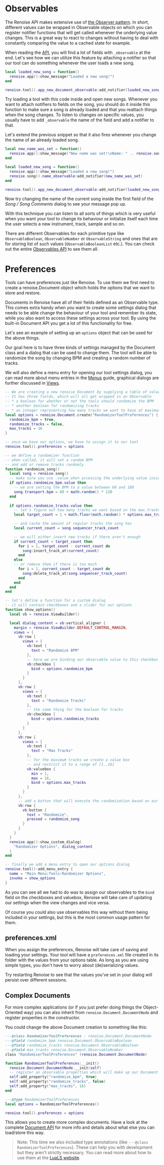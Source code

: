 # Observables

The Renoise API makes extensive use of [the Observer pattern](https://en.wikipedia.org//wiki/Observer_pattern). In short, different values can be wrapped in Observable objects on which you can register notifier functions that will get called whenever the underlying value changes. This is a great way to react to changes without having to deal with constantly comparing the value to a cached state for example.

When reading the [API](https://github.com/renoise/definitions/), you will find a lot of fields with `_observable` at the end. Let's see how we can utilize this feature by attaching a notifier so that our tool can do something whenever the user loads a new song.

```lua
local loaded_new_song = function()
  renoise.app():show_message("Loaded a new song!")
end

renoise.tool().app_new_document_observable:add_notifier(loaded_new_song)
```

Try loading a tool with this code inside and open new songs. Whenever you want to attach notifiers to fields on the song, you should do it inside this function to make sure a song is already loaded and that you reattach things when the song changes. To listen to changes on specific values, you usually have to add `_observable` the name of the field and add a notifier to that. 

Let's extend the previous snippet so that it also fires whenever you change the name of an already loaded song.

```lua
local new_name_was_set = function()
  renoise.app():show_message("New name was set!\nName: " .. renoise.song().name)
end

local loaded_new_song = function()
  renoise.app():show_message("Loaded a new song!")
  renoise.song().name_observable:add_notifier(new_name_was_set)
end

renoise.tool().app_new_document_observable:add_notifier(loaded_new_song)
```

Now try changing the name of the current song inside the first field of the *Song / Song Comments* dialog to see your message pop up.

With this technique you can listen to all sorts of things which is very useful when you want your tool to change its behaviour or initialize itself each time the user selects a new instrument, track, sample and so on.

There are different Observables for each primitive type like `ObservableBoolean`, `ObservableNumber` or `ObservableString` and ones that are for storing list of such values (`ObservableBooleanList` etc.). You can check out the entire [Observables API](https://github.com/renoise/definitions/blob/main/library/renoise/document/observable.lua) to see them all.

# Preferences

Tools can have preferences just like Renoise. To use them we first need to create a renoise.Document object which holds the options that we want to store and restore. 

Documents in Renoise have all of their fields defined as an Observable type. This comes extra handy when you want to create some settings dialog that needs to be able change the behaviour of your tool and remember its state, while you also want to access these settings across your tool. By using the built-in Document API you get a lot of this functionality for free.

Let's see an example of setting up an `options` object that can be used for the above things. 

Our goal here is to have three kinds of settings managed by the Document class and a dialog that can be used to change them. The tool will be able to randomize the song by changing BPM and creating a random number of tracks. 

We will also define a menu entry for opening our tool settings dialog, you can read more about menu entries in the [Menus](TODO.md#menus) guide, graphical dialogs are further discussed in [Views](TODO.md#views).

```lua
-- We are creating a new renoise Document by supplying a table of values.
-- It has three fields, which will all get wrapped in an Observable
-- * a boolean for whether or not the tools should randomize the BPM
-- * another boolean for randomizing tracks
-- * an integer representing how many tracks we want to have at maximum
local options = renoise.Document.create("RandomizerToolPreferences") {
  randomize_bpm = true,
  randomize_tracks = false,
  max_tracks = 16
}

-- once we have our options, we have to assign it to our tool
renoise.tool().preferences = options

-- we define a randomizer function
-- when called, it will set a random BPM
-- and add or remove tracks randomly
function randomize_song()
  local song = renoise.song()
  -- make sure you use .value when accessing the underlying value inside Observables
  if options.randomize_bpm.value then
    -- we are setting the BPM to a value between 60 and 180
    song.transport.bpm = 60 + math.random() * 120
  end
  
  if options.randomize_tracks.value then
    -- let's figure out how many tracks we want based on the max_tracks option
    local target_count = 1 + math.floor(math.random() * options.max_tracks.value)

    -- and cache the amount of regular tracks the song has
    local current_count = song.sequencer_track_count

    -- we will either insert new tracks if there aren't enough
    if current_count < target_count then
      for i = 1, target_count - current_count do
        song:insert_track_at(current_count)
      end
    else
    -- or remove them if there is too much
      for i = 1, current_count - target_count do
        song:delete_track_at(song.sequencer_track_count)
      end
    end
  end
end

-- let's define a function for a custom dialog 
-- it will contain checkboxes and a slider for our options
function show_options()
  local vb = renoise.ViewBuilder()

  local dialog_content = vb:vertical_aligner {
    margin = renoise.ViewBuilder.DEFAULT_CONTROL_MARGIN,
    views = {
      vb:row {
        views = {
          vb:text {
            text = "Randomize BPM"
          },
          -- here we are binding our observable value to this checkbox
          vb:checkbox {
            bind = options.randomize_bpm
          }
        }
      },
      vb:row {
        views = {
          vb:text {
            text = "Randomize Tracks"
          },
          -- the same thing for the boolean for tracks
          vb:checkbox {
            bind = options.randomize_tracks
          }
        }
      },
      vb:row {
        views = {
          vb:text {
            text = "Max Tracks"
          },
          -- for the maximum tracks we create a value box 
          -- and restrict it to a range of [1..16]
          vb:valuebox {
            min = 1,
            max = 16,
            bind = options.max_tracks
          }
        }
      },
      -- add a button that will execute the randomization based on our options
      vb:row {
        vb:button {
          text = "Randomize",
          pressed = randomize_song
        }
      }
    }
  }
  renoise.app():show_custom_dialog(
    "Randomizer Options", dialog_content
  )
end

-- finally we add a menu entry to open our options dialog
renoise.tool():add_menu_entry {
  name = "Main Menu:Tools:Randomizer Options",
  invoke = show_options
}

```

As you can see all we had to do was to assign our observables to the `bind` field on the checkboxes and valuebox, Renoise will take care of updating our settings when the view changes and vice versa.

Of course you could also use observables this way without them being included in your settings, but this is the most common usage pattern for them.

## preferences.xml

When you assign the preferences, Renoise will take care of saving and loading your settings. Your tool will have a `preferences.xml` file created in its folder with the values from your options table. As long as you are using simple types, you don't have to worry about (de)serializing values. 

Try restarting Renoise to see that the values you've set in your dialog will persist over different sessions.

## Complex Documents

For more complex applications (or if you just prefer doing things the Object-Oriented way) you can also inherit from `renoise.Document.DocumentNode` and register properties in the constructor.

You could change the above Document creation to something like this:

```lua
---@class RandomizerToolPreferences : renoise.Document.DocumentNode
---@field randomize_bpm renoise.Document.ObservableBoolean
---@field randomize_tracks renoise.Document.ObservableBoolean
---@field max_tracks renoise.Document.ObservableNumber
class "RandomizerToolPreferences" (renoise.Document.DocumentNode)

function RandomizerToolPreferences:__init()
  renoise.Document.DocumentNode.__init(self)
  -- register an observable properties which will make up our Document
  self:add_property("randomize_bpm", true)
  self:add_property("randomize_tracks", false)
  self:add_property("max_tracks", 16)
end

---@type RandomizerToolPreferences
local options = RandomizerToolPreferences()

renoise.tool().preferences = options
```

This allows you to create more complex documents. Have a look at the complete [Document API](https://github.com/renoise/definitions/blob/main/library/renoise/document.lua) for more info and details about what else you can load/store this way.

> Note: This time we also included type annotations (like `---@class RandomizerToolPreferences`). These can help you with development but they aren't strictly necessary. You can read more about how to use them at the [LuaLS website](https://luals.github.io/).